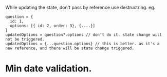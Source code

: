 While updating the state, don't pass by reference use destructring.
eg.
```
question = {
  id: 1,
  options: [{ id: 2, order: 3}, {....}]
}
updatedOptions = question?.options // don't do it. state change will not be triggered.
updatedOptions = {...question.options} // this is better. as it's a new reference, and there will be state change triggered.
```
# Min date validation.
